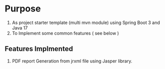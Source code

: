 # Purpose
1. As project starter template (multi mvn module) using Spring Boot 3 and Java 17
2. To Implement some common features ( see below )

## Features Implmented
1. PDF report Generation from jrxml file using Jasper library.
